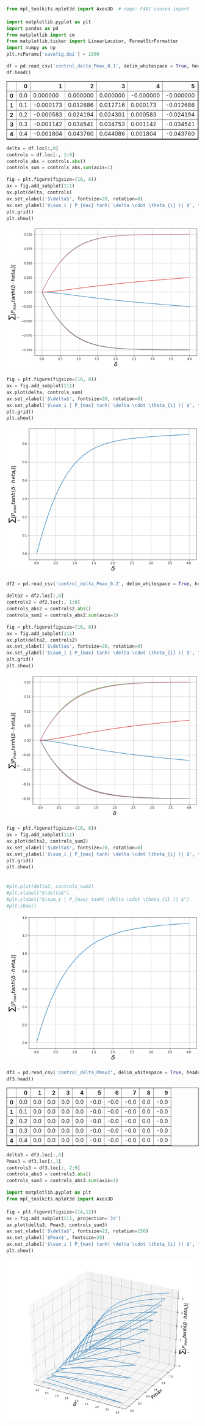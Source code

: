 

```python
from mpl_toolkits.mplot3d import Axes3D  # noqa: F401 unused import

import matplotlib.pyplot as plt
import pandas as pd
from matplotlib import cm
from matplotlib.ticker import LinearLocator, FormatStrFormatter
import numpy as np
plt.rcParams['savefig.dpi'] = 1000
```


```python
df = pd.read_csv('control_delta_Pmax_0.1', delim_whitespace = True, header = None)
df.head()
```




<div>
<style scoped>
    .dataframe tbody tr th:only-of-type {
        vertical-align: middle;
    }

    .dataframe tbody tr th {
        vertical-align: top;
    }

    .dataframe thead th {
        text-align: right;
    }
</style>
<table border="1" class="dataframe">
  <thead>
    <tr style="text-align: right;">
      <th></th>
      <th>0</th>
      <th>1</th>
      <th>2</th>
      <th>3</th>
      <th>4</th>
      <th>5</th>
      <th>6</th>
      <th>7</th>
      <th>8</th>
    </tr>
  </thead>
  <tbody>
    <tr>
      <th>0</th>
      <td>0.0</td>
      <td>0.000000</td>
      <td>0.000000</td>
      <td>0.000000</td>
      <td>-0.000000</td>
      <td>-0.000000</td>
      <td>-0.000000</td>
      <td>0.000000</td>
      <td>-0.000000</td>
    </tr>
    <tr>
      <th>1</th>
      <td>0.1</td>
      <td>-0.000173</td>
      <td>0.012686</td>
      <td>0.012716</td>
      <td>0.000173</td>
      <td>-0.012686</td>
      <td>-0.012716</td>
      <td>0.012686</td>
      <td>-0.012686</td>
    </tr>
    <tr>
      <th>2</th>
      <td>0.2</td>
      <td>-0.000583</td>
      <td>0.024194</td>
      <td>0.024301</td>
      <td>0.000583</td>
      <td>-0.024194</td>
      <td>-0.024301</td>
      <td>0.024194</td>
      <td>-0.024194</td>
    </tr>
    <tr>
      <th>3</th>
      <td>0.3</td>
      <td>-0.001142</td>
      <td>0.034541</td>
      <td>0.034753</td>
      <td>0.001142</td>
      <td>-0.034541</td>
      <td>-0.034753</td>
      <td>0.034541</td>
      <td>-0.034541</td>
    </tr>
    <tr>
      <th>4</th>
      <td>0.4</td>
      <td>-0.001804</td>
      <td>0.043760</td>
      <td>0.044086</td>
      <td>0.001804</td>
      <td>-0.043760</td>
      <td>-0.044086</td>
      <td>0.043760</td>
      <td>-0.043760</td>
    </tr>
  </tbody>
</table>
</div>




```python
delta = df.loc[:,0]
controls = df.loc[:, 1:8]
controls_abs = controls.abs()
controls_sum = controls_abs.sum(axis=1)
```


```python
fig = plt.figure(figsize=(10, 8))
ax = fig.add_subplot(111)
ax.plot(delta, controls)
ax.set_xlabel('$\delta$', fontsize=20, rotation=0)
ax.set_ylabel('$\sum_i | P_{max} tanh( \delta \cdot \theta_{i} )| $', fontsize=18, rotation=90)
plt.grid()
plt.show()
```


![png](output_3_0.png)



```python
fig = plt.figure(figsize=(10, 8))
ax = fig.add_subplot(111)
ax.plot(delta, controls_sum)
ax.set_xlabel('$\delta$', fontsize=20, rotation=0)
ax.set_ylabel('$\sum_i | P_{max} tanh( \delta \cdot \theta_{i} )| $', fontsize=18, rotation=90)
plt.grid()
plt.show()
```


![png](output_4_0.png)



```python
df2 = pd.read_csv('control_delta_Pmax_0.2', delim_whitespace = True, header = None)
```


```python
delta2 = df2.loc[:,0]
controls2 = df2.loc[:, 1:8]
controls_abs2 = controls2.abs()
controls_sum2 = controls_abs2.sum(axis=1)
```


```python
fig = plt.figure(figsize=(10, 8))
ax = fig.add_subplot(111)
ax.plot(delta2, controls2)
ax.set_xlabel('$\delta$', fontsize=20, rotation=0)
ax.set_ylabel('$\sum_i | P_{max} tanh( \delta \cdot \theta_{i} )| $', fontsize=18, rotation=90)
plt.grid()
plt.show()
```


![png](output_7_0.png)



```python
fig = plt.figure(figsize=(10, 8))
ax = fig.add_subplot(111)
ax.plot(delta2, controls_sum2)
ax.set_xlabel('$\delta$', fontsize=20, rotation=0)
ax.set_ylabel('$\sum_i | P_{max} tanh( \delta \cdot \theta_{i} )| $', fontsize=18, rotation=90)
plt.grid()
plt.show()


#plt.plot(delta2, controls_sum2)
#plt.xlabel("$\delta$")
#plt.ylabel("$\sum_i | P_{max} tanh( \delta \cdot \theta_{i} )| $")
#plt.show()
```


![png](output_8_0.png)



```python
df3 = pd.read_csv('control_delta_Pmax2', delim_whitespace = True, header = None)
df3.head()
```




<div>
<style scoped>
    .dataframe tbody tr th:only-of-type {
        vertical-align: middle;
    }

    .dataframe tbody tr th {
        vertical-align: top;
    }

    .dataframe thead th {
        text-align: right;
    }
</style>
<table border="1" class="dataframe">
  <thead>
    <tr style="text-align: right;">
      <th></th>
      <th>0</th>
      <th>1</th>
      <th>2</th>
      <th>3</th>
      <th>4</th>
      <th>5</th>
      <th>6</th>
      <th>7</th>
      <th>8</th>
      <th>9</th>
    </tr>
  </thead>
  <tbody>
    <tr>
      <th>0</th>
      <td>0.0</td>
      <td>0.0</td>
      <td>0.0</td>
      <td>0.0</td>
      <td>0.0</td>
      <td>-0.0</td>
      <td>-0.0</td>
      <td>-0.0</td>
      <td>0.0</td>
      <td>-0.0</td>
    </tr>
    <tr>
      <th>1</th>
      <td>0.1</td>
      <td>0.0</td>
      <td>0.0</td>
      <td>0.0</td>
      <td>0.0</td>
      <td>-0.0</td>
      <td>-0.0</td>
      <td>-0.0</td>
      <td>0.0</td>
      <td>-0.0</td>
    </tr>
    <tr>
      <th>2</th>
      <td>0.2</td>
      <td>0.0</td>
      <td>0.0</td>
      <td>0.0</td>
      <td>0.0</td>
      <td>-0.0</td>
      <td>-0.0</td>
      <td>-0.0</td>
      <td>0.0</td>
      <td>-0.0</td>
    </tr>
    <tr>
      <th>3</th>
      <td>0.3</td>
      <td>0.0</td>
      <td>0.0</td>
      <td>0.0</td>
      <td>0.0</td>
      <td>-0.0</td>
      <td>-0.0</td>
      <td>-0.0</td>
      <td>0.0</td>
      <td>-0.0</td>
    </tr>
    <tr>
      <th>4</th>
      <td>0.4</td>
      <td>0.0</td>
      <td>0.0</td>
      <td>0.0</td>
      <td>0.0</td>
      <td>-0.0</td>
      <td>-0.0</td>
      <td>-0.0</td>
      <td>0.0</td>
      <td>-0.0</td>
    </tr>
  </tbody>
</table>
</div>




```python
delta3 = df3.loc[:,0]
Pmax3 = df3.loc[:,1]
controls3 = df3.loc[:, 2:9]
controls_abs3 = controls3.abs()
controls_sum3 = controls_abs3.sum(axis=1)
```


```python
import matplotlib.pyplot as plt
from mpl_toolkits.mplot3d import Axes3D

fig = plt.figure(figsize=(14,12))
ax = fig.add_subplot(111, projection='3d')
ax.plot(delta3, Pmax3, controls_sum3)
ax.set_xlabel('$\delta$', fontsize=22, rotation=150)
ax.set_ylabel('$Pmax$', fontsize=20)
ax.set_zlabel('$\sum_i | P_{max} tanh( \delta \cdot \theta_{i} )| $', fontsize=20, rotation=60)
plt.show()
```


![png](output_11_0.png)

